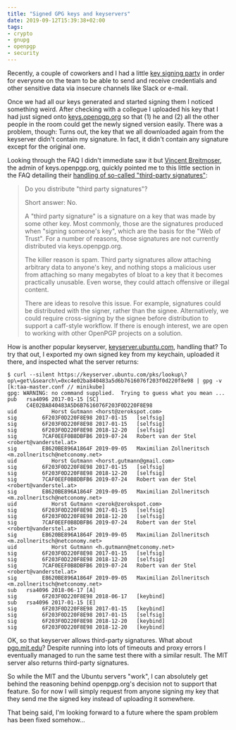 ```yaml
---
title: "Signed GPG keys and keyservers"
date: 2019-09-12T15:39:38+02:00
tags:
- crypto
- gnupg
- openpgp
- security
---
```


Recently, a couple of coworkers and I had a little [key signing
party][ksp] in order for everyone on the team to be able to send and
receive credentials and other sensitive data via insecure channels
like Slack or e-mail.

Once we had all our keys generated and started signing them I noticed
something weird. After checking with a collegue I uploaded his key
that I had just signed onto [keys.openpgp.org][koo] so that (1) he and
(2) all the other people in the room could get the newly signed
version easily. There was a problem, though: Turns out, the key that
we all downloaded again from the keyserver didn't contain my
signature. In fact, it didn't contain any signature except for the
original one.

Looking through the FAQ I didn't immediate saw it but [Vincent
Breitmoser][vb], the admin of keys.openpgp.org, quickly pointed me to this
little section in the FAQ detailing their [handling of so-called
"third-party signatures"][k3]:

>  Do you distribute "third party signatures"?
>
> Short answer: No.
> 
> A "third party signature" is a signature on a key that was made by
> some other key. Most commonly, those are the signatures produced
> when "signing someone's key", which are the basis for the "Web of
> Trust". For a number of reasons, those signatures are not currently
> distributed via keys.openpgp.org.
> 
> The killer reason is spam. Third party signatures allow attaching
> arbitrary data to anyone's key, and nothing stops a malicious user
> from attaching so many megabytes of bloat to a key that it becomes
> practically unusable. Even worse, they could attach offensive or
> illegal content.
> 
> There are ideas to resolve this issue. For example, signatures could
> be distributed with the signer, rather than the
> signee. Alternatively, we could require cross-signing by the signee
> before distribution to support a caff-style workflow. If there is
> enough interest, we are open to working with other OpenPGP projects
> on a solution.

How is another popular keyserver, [keyserver.ubuntu.com][kuc],
handling that?  To try that out, I exported my own signed key from my
keychain, uploaded it there, and inspected what the server returns:

```
$ curl --silent https://keyserver.ubuntu.com/pks/lookup\?op\=get\&search\=0xc4e02ba840483a5d6b7616076f203f0d220f8e98 | gpg -v                                                                                                                                                                [k:taa-master.conf // minikube]
gpg: WARNING: no command supplied.  Trying to guess what you mean ...
pub   rsa4096 2017-01-15 [SC]
      C4E02BA840483A5D6B7616076F203F0D220F8E98
uid           Horst Gutmann <horst@zerokspot.com>
sig        6F203F0D220F8E98 2017-01-15   [selfsig]
sig        6F203F0D220F8E98 2017-01-15   [selfsig]
sig        6F203F0D220F8E98 2018-12-20   [selfsig]
sig        7CAF0EEF0B8DBFB6 2019-07-24   Robert van der Stel <robert@vanderstel.at>
sig        E8620BE896A1864F 2019-09-05   Maximilian Zollneritsch <m.zollneritsch@netconomy.net>
uid           Horst Gutmann <horst.gutmann@gmail.com>
sig        6F203F0D220F8E98 2017-01-15   [selfsig]
sig        6F203F0D220F8E98 2018-12-20   [selfsig]
sig        7CAF0EEF0B8DBFB6 2019-07-24   Robert van der Stel <robert@vanderstel.at>
sig        E8620BE896A1864F 2019-09-05   Maximilian Zollneritsch <m.zollneritsch@netconomy.net>
uid           Horst Gutmann <zerok@zerokspot.com>
sig        6F203F0D220F8E98 2017-01-15   [selfsig]
sig        6F203F0D220F8E98 2018-12-20   [selfsig]
sig        7CAF0EEF0B8DBFB6 2019-07-24   Robert van der Stel <robert@vanderstel.at>
sig        E8620BE896A1864F 2019-09-05   Maximilian Zollneritsch <m.zollneritsch@netconomy.net>
uid           Horst Gutmann <h.gutmann@netconomy.net>
sig        6F203F0D220F8E98 2017-01-15   [selfsig]
sig        6F203F0D220F8E98 2018-12-20   [selfsig]
sig        7CAF0EEF0B8DBFB6 2019-07-24   Robert van der Stel <robert@vanderstel.at>
sig        E8620BE896A1864F 2019-09-05   Maximilian Zollneritsch <m.zollneritsch@netconomy.net>
sub   rsa4096 2018-06-17 [A]
sig        6F203F0D220F8E98 2018-06-17   [keybind]
sub   rsa4096 2017-01-15 [E]
sig        6F203F0D220F8E98 2017-01-15   [keybind]
sig        6F203F0D220F8E98 2017-01-15   [selfsig]
sig        6F203F0D220F8E98 2018-12-20   [keybind]
sig        6F203F0D220F8E98 2018-12-20   [keybind]
```

OK, so that keyserver allows third-party signatures. What about
[pgp.mit.edu][pme]? Despite running into lots of timeouts and proxy
errors I eventually managed to run the same test there with a similar
result. The MIT server also returns third-party signatures.

So while the MIT and the Ubuntu servers "work", I can absolutely get
behind the reasoning behind openpgp.org's decision not to support that
feature. So for now I will simply request from anyone signing my
key that they send me the signed key instead of uploading it
somewhere.

That being said, I'm looking forward to a future where the spam
problem has been fixed somehow...



[k3]: https://keys.openpgp.org/about/faq#third-party-signatures
[vb]: https://twitter.com/Valodim
[koo]: https://keys.openpgp.org/
[ksp]: https://en.wikipedia.org/wiki/Key_signing_party
[kuc]: https://keyserver.ubuntu.com/
[pme]: https://pgp.mit.edu/
